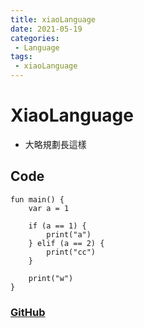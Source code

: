 ```yaml
---
title: xiaoLanguage
date: 2021-05-19
categories:
 - Language
tags:
 - xiaoLanguage
---
```


# XiaoLanguage
- 大略規劃長這樣
## Code
```
fun main() {
    var a = 1
    
    if (a == 1) {
        print("a")
    } elif (a == 2) {
        print("cc")
    }
    
    print("w")
}
```

### [GitHub](https://github.com/xiaoxigua-1/XiaoLanguage)